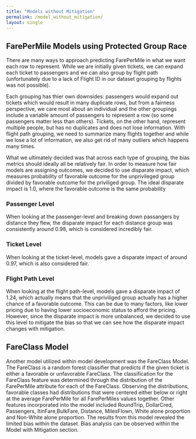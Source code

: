 ```yaml
---
title: "Models without Mitigation"
permalink: /model_without_mitigation/
layout: single
---
```


## FarePerMile Models using Protected Group Race

There are many ways to approach predicting FarePerMile in what we want each row to represent. While we are initially given tickets, we can expand each ticket to passengers and we can also group by flight path (unfortunately due to a lack of Flight ID in our dataset grouping by flights was not possible). 

Each grouping has thier own downsides: passengers would expand out tickets which would result in many duplicate rows, but from a fairness perspective, we care most about an individual and the other groupings include a variable amount of passengers to represent a row (so some passengers matter less than others). Tickets, on the other hand, represent multiple people, but has no duplicates and does not lose information. With flight path grouping, we need to summarize many flights together and while we lose a lot of information, we also get rid of many outliers which happens many times. 

What we ultimately decided was that across each type of grouping, the bias metrics should ideally all be relatively fair. In order to measure how fair models are assigning outcomes, we decided to use disparate impact, which measures probability of favorable outcome for the unprivileged group divided by favorable outcome for the priviliged group. The ideal disparate impact is 1.0, where the favorable outcome is the same probability 

### Passenger Level
When looking at the passenger-level and breaking down passangers by distance they flew, the disparate impact for each distance group was consistently around 0.98, which is considered incredibly fair. 

### Ticket Level
When looking at the ticket-level, models gave a disparate impact of around 0.97, which is also considered fair.

### Flight Path Level
When looking at the flight path-level, models gave a disparate impact of 1.24, which actually means that the unpriviliged group actually has a higher chance of a favorable outcome. This can be due to many factors, like lower pricing due to having lower socioeconomic status to afford the pricing. However, since the disparate impact is more unbalanced, we decided to use this level to mitigate the bias so that we can see how the disparate impact changes with mitigation.

## FareClass Model
Another model utilized within model development was the FareClass Model. The FareClass is a random forest classifier that predicts if the given ticket is either a favorable or unfavorable FareClass.  The classification for the FareClass feature was determined through the distribution of the FarePerMile attribute for each of the FareClass. Observing the distributions, favorable classes had distributions that were centered either below or right at the average FarePerMile for all FarePerMiles values together. Other features incorporated into the model included RoundTrip, DollarCred, Passengers, ItinFare,BulkFare, Distance, MilesFlown, White alone proportion and Non-White alone proportion. The results from this model revealed the limited bias within the dataset. Bias analysis can be observed within the Model with Mitigation section.  
